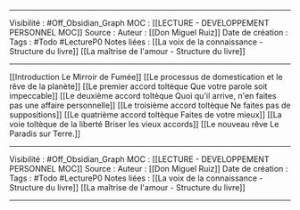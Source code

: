 
***
Visibilité : #Off_Obsidian_Graph
MOC : [[LECTURE - DEVELOPPEMENT PERSONNEL MOC]]
Source : 
Auteur : [[Don Miguel Ruiz]]
Date de création : 
Tags : #Todo #LectureP0 
Notes liées :
[[La voix de la connaissance - Structure du livre]]
[[La maîtrise de l'amour - Structure du livre]]
***


[[Introduction  Le Mirroir de Fumée]]
[[Le processus de domestication et le rêve de la planète]]
[[Le premier accord toltèque  Que votre parole soit impeccable]]
[[Le deuxième accord toltèque  Quoi qu'il arrive, n'en faites pas une affaire personnelle]]
[[Le troisième accord toltèque  Ne faites pas de suppositions]]
[[Le quatrième accord toltèque  Faites de votre mieux]]
[[La voie toltèque de la liberté  Briser les vieux accords]]
[[Le nouveau rêve  Le Paradis sur Terre.]]

***
Visibilité : #Off_Obsidian_Graph
MOC : [[LECTURE - DEVELOPPEMENT PERSONNEL MOC]]
Source : 
Auteur : [[Don Miguel Ruiz]]
Date de création : 
Tags : #Todo #LectureP0 
Notes liées :
[[La voix de la connaissance - Structure du livre]]
[[La maîtrise de l'amour - Structure du livre]]
***
